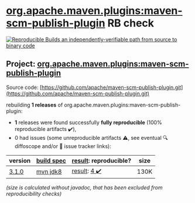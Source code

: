 [org.apache.maven.plugins:maven-scm-publish-plugin](https://central.sonatype.com/artifact/org.apache.maven.plugins/maven-scm-publish-plugin/versions) RB check
=======

[![Reproducible Builds](https://reproducible-builds.org/images/logos/rb.svg) an independently-verifiable path from source to binary code](https://reproducible-builds.org/)

## Project: [org.apache.maven.plugins:maven-scm-publish-plugin](https://central.sonatype.com/artifact/org.apache.maven.plugins/maven-scm-publish-plugin/versions)

Source code: [https://github.com/apache/maven-scm-publish-plugin.git](https://github.com/apache/maven-scm-publish-plugin.git)

rebuilding **1 releases** of org.apache.maven.plugins:maven-scm-publish-plugin:
- **1** releases were found successfully **fully reproducible** (100% reproducible artifacts :heavy_check_mark:),
- 0 had issues (some unreproducible artifacts :warning:, see eventual :mag: diffoscope and/or :memo: issue tracker links):

| version | [build spec](/BUILDSPEC.md) | [result](https://reproducible-builds.org/docs/jvm/): reproducible? | size |
| -- | --------- | ------ | -- |
| [3.1.0](https://search.maven.org/artifact/org.apache.maven.plugins/maven-scm-publish-plugin/3.1.0/pom) | [mvn jdk8](maven-scm-publish-plugin-3.1.0.buildspec) | [result](maven-scm-publish-plugin-3.1.0.buildinfo): [4 :heavy_check_mark: ](maven-scm-publish-plugin-3.1.0.buildcompare) | 130K |

<i>(size is calculated without javadoc, that has been excluded from reproducibility checks)</i>
